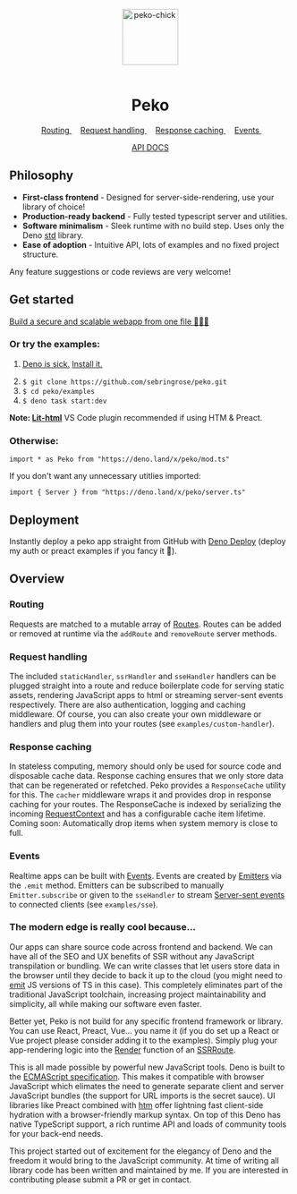 <p align="center">
    <img 
        height="100px"
        width="100px"
        style="margin: 1rem auto;"
        src="https://raw.githubusercontent.com/sebringrose/peko/main/examples/preact/src/assets/twemoji_chick.svg" alt="peko-chick" 
    />
</p>
<h1 align="center">Peko</h1>

<p align="center">
    <span>
        &nbsp;
        <a href="#routing">
            Routing
        </a>
        &nbsp;
    </span>
    <span>
        &nbsp;
        <a href="#request-handling">
            Request handling
        </a>
        &nbsp;
    </span>
    <span>
        &nbsp;
        <a href="#response-caching">
            Response caching
        </a>
        &nbsp;
    </span>
    <span>
        &nbsp;
        <a href="#events">
            Events
        </a>
        &nbsp;
    </span>
</p>

<p align="center">
    <a href="https://doc.deno.land/https://deno.land/x/peko/mod.ts">
        API DOCS
    </a>
</p>

<h2>Philosophy</h2>
<ul>
    <li>
        <strong>First-class frontend</strong> - Designed for server-side-rendering, use your library of choice! 
    </li>
    <li>
        <strong>Production-ready backend</strong> - Fully tested typescript server and utilities.
    </li>
    <li>
        <strong>Software minimalism</strong> - Sleek runtime with no build step. Uses only the Deno <a href="https://deno.land/std">std</a> library.
    </li>
    <li>
        <strong>Ease of adoption</strong> - Intuitive API, lots of examples and no fixed project structure.
    </li>
</ul>
<p>
    Any feature suggestions or code reviews are very welcome!
</p>

<h2>Get started</h2>
<a href="https://github.com/sebringrose/peko/blob/main/examples/auth/app.ts">
    <p>Build a secure and scalable webapp from one file 🧑‍💻🌠</p>
</a>

<h3>Or try the examples:</h3>
<ol>
    <li>
        <p><a href="#cool">Deno is sick.</a> <a href="https://deno.land/manual/getting_started/installation">Install it.</a></p>
    </li>
    <li>
        <code>$ git clone https://github.com/sebringrose/peko.git</code>
    </li>
    <li>
        <code>$ cd peko/examples</code>
    </li>
    <li>
        <code>$ deno task start:dev</code>
    </li>
</ol>
<p>
    <strong>Note: <a href="https://marketplace.visualstudio.com/items?itemName=bierner.lit-html">Lit-html</a></strong> VS Code plugin recommended if using HTM & Preact.
</p>

<h3>Otherwise:</h3>
<code>import * as Peko from "https://deno.land/x/peko/mod.ts"</code>
<p>If you don't want any unnecessary utitlies imported:</p>
<code>import { Server } from "https://deno.land/x/peko/server.ts"</code>

<h2>Deployment</h2>

Instantly deploy a peko app straight from GitHub with <a href="https://dash.deno.com/projects">Deno Deploy</a> (deploy my auth or preact examples if you fancy it 💖).

<h2>Overview</h2>

<h3 id="#routing">Routing</h3>
<p>
    Requests are matched to a mutable array of <a href="https://doc.deno.land/https://deno.land/x/peko/lib/server.ts/~/Route">Routes</a>. Routes can be added or removed at runtime via the <code>addRoute</code> and <code>removeRoute</code> server methods.
</p>

<h3 id="request-handling">Request handling</h3>
<p>
    The included <code>staticHandler</code>, <code>ssrHandler</code> and <code>sseHandler</code> handlers can be plugged straight into a route and reduce boilerplate code for serving static assets, rendering JavaScript apps to html or streaming server-sent events respectively. There are also authentication, logging and caching middleware. Of course, you can also create your own middleware or handlers and plug them into your routes (see <code>examples/custom-handler</code>).
</p>

<h3 id="response-caching">Response caching</h3>
<p>
    In stateless computing, memory should only be used for source code and disposable cache data. Response caching ensures that we only store data that can be regenerated or refetched. Peko provides a <code>ResponseCache</code> utility for this. The <code>cacher</code> middleware wraps it and provides drop in response caching for your routes. The ResponseCache is indexed by serializing the incoming <a href="https://doc.deno.land/https://deno.land/x/peko/lib/server.ts/~/RequestContext">RequestContext</a> and has a configurable cache item lifetime. Coming soon: Automatically drop items when system memory is close to full. 
</p>

<h3 id="#events">Events</h3>
<p>
    Realtime apps can be built with <a href="https://doc.deno.land/https://deno.land/x/peko/lib/server.ts/~/Event">Events</a>. Events are created by <a href="https://doc.deno.land/https://deno.land/x/peko/lib/utils/emitter.ts/~/Emitter">Emitters</a> via the <code>.emit</code> method. Emitters can be subscribed to manually <code>Emitter.subscribe</code> or given to the <code>sseHandler</code> to stream <a href="https://developer.mozilla.org/en-US/docs/Web/API/Server-sent_events">Server-sent events</a> to connected clients (see <code>examples/sse</code>).
</p>

<h3 id="cool">The modern edge is really cool because...</h3>
<p>
    Our apps can share source code across frontend and backend. We can have all of the SEO and UX benefits of SSR without any JavaScript transpilation or bundling. We can write classes that let users store data in the browser until they decide to back it up to the cloud (you might need to <a href="https://github.com/denoland/deno_emit">emit</a> JS versions of TS in this case). This completely eliminates part of the traditional JavaScript toolchain, increasing project maintainability and simplicity, all while making our software even faster.
</p>
<p>
    Better yet, Peko is not build for any specific frontend framework or library. You can use React, Preact, Vue... you name it (if you do set up a React or Vue project please consider adding it to the examples). Simply plug your app-rendering logic into the <a href="https://doc.deno.land/https://deno.land/x/peko/lib/handlers/ssr.ts/~/Render">Render</a> function of an <a href="https://doc.deno.land/https://deno.land/x/peko/lib/handlers/ssr.ts/~/SSRRoute">SSRRoute</a>.
</p>
<p>
    This is all made possible by powerful new JavaScript tools. Deno is built to the <a href="https://tc39.es/">ECMAScript specification</a>. This makes it compatible with browser JavaScript which elimates the need to generate separate client and server JavaScript bundles (the support for URL imports is the secret sauce). UI libraries like Preact combined with <a href="https://github.com/developit/htm">htm</a> offer lightning fast client-side hydration with a browser-friendly markup syntax. On top of this Deno has native TypeScript support, a rich runtime API and loads of community tools for your back-end needs.
</p>

<p>This project started out of excitement for the elegancy of Deno and the freedom it would bring to the JavaScript community. At time of writing all library code has been written and maintained by me. If you are interested in contributing please submit a PR or get in contact.</p>
